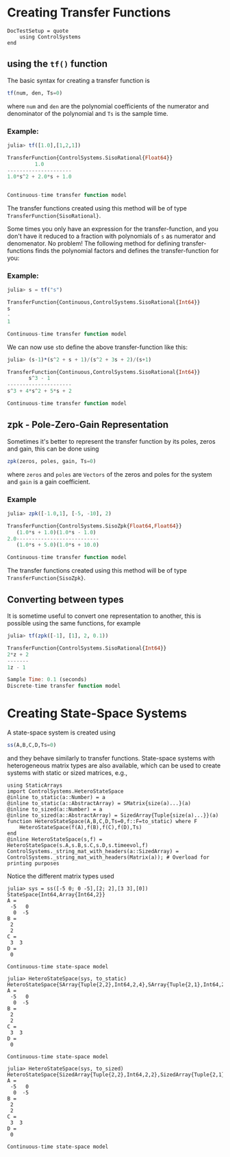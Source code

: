 # Creating Transfer Functions
```@meta
DocTestSetup = quote
    using ControlSystems
end
```

## using the `tf()` function
The basic syntax for creating a transfer function is
```julia
tf(num, den, Ts=0)
```
where `num` and `den` are the polynomial coefficients of the numerator and denominator of the polynomial and `Ts` is the sample time.
### Example:
```julia
julia> tf([1.0],[1,2,1])

TransferFunction{ControlSystems.SisoRational{Float64}}
         1.0
---------------------
1.0*s^2 + 2.0*s + 1.0


Continuous-time transfer function model
```

The transfer functions created using this method will be of type `TransferFunction{SisoRational}`.



Some times you only have an expression for the transfer-function, and you don't have it reduced to a fraction with polynomials of `s` as numerator and denomenator. No problem! The following method for defining transfer-functions finds the polynomial factors and defines the transfer-function for you:
### Example:
```julia
julia> s = tf("s")

TransferFunction{Continuous,ControlSystems.SisoRational{Int64}}
s
-
1

Continuous-time transfer function model
```

We can now use ```s```to define the above transfer-function like this:
```julia
julia> (s-1)*(s^2 + s + 1)/(s^2 + 3s + 2)/(s+1)

TransferFunction{Continuous,ControlSystems.SisoRational{Int64}}
       s^3 - 1
---------------------
s^3 + 4*s^2 + 5*s + 2

Continuous-time transfer function model
```
## zpk - Pole-Zero-Gain Representation
Sometimes it's better to represent the transfer function by its poles, zeros and gain, this can be done using
```julia
zpk(zeros, poles, gain, Ts=0)
```
where `zeros` and `poles` are `Vectors` of the zeros and poles for the system and `gain` is a gain coefficient.
### Example
```julia
julia> zpk([-1.0,1], [-5, -10], 2)

TransferFunction{ControlSystems.SisoZpk{Float64,Float64}}
   (1.0*s + 1.0)(1.0*s - 1.0)
2.0---------------------------
   (1.0*s + 5.0)(1.0*s + 10.0)

Continuous-time transfer function model
```

The transfer functions created using this method will be of type `TransferFunction{SisoZpk}`.

## Converting between types
It is sometime useful to convert one representation to another, this is possible using the same functions, for example
```julia
julia> tf(zpk([-1], [1], 2, 0.1))

TransferFunction{ControlSystems.SisoRational{Int64}}
2*z + 2
-------
1z - 1

Sample Time: 0.1 (seconds)
Discrete-time transfer function model
```


# Creating State-Space Systems
A state-space system is created using
```julia
ss(A,B,C,D,Ts=0)
```
and they behave similarly to transfer functions. State-space systems with heterogeneous matrix types are also available, which can be used to create systems with static or sized matrices, e.g.,
```jldoctest  HSS
using StaticArrays
import ControlSystems.HeteroStateSpace
@inline to_static(a::Number) = a
@inline to_static(a::AbstractArray) = SMatrix{size(a)...}(a)
@inline to_sized(a::Number) = a
@inline to_sized(a::AbstractArray) = SizedArray{Tuple{size(a)...}}(a)
function HeteroStateSpace(A,B,C,D,Ts=0,f::F=to_static) where F
    HeteroStateSpace(f(A),f(B),f(C),f(D),Ts)
end
@inline HeteroStateSpace(s,f) = HeteroStateSpace(s.A,s.B,s.C,s.D,s.timeevol,f)
ControlSystems._string_mat_with_headers(a::SizedArray) = ControlSystems._string_mat_with_headers(Matrix(a)); # Overload for printing purposes
```
Notice the different matrix types used
```jldoctest HSS
julia> sys = ss([-5 0; 0 -5],[2; 2],[3 3],[0])
StateSpace{Int64,Array{Int64,2}}
A =
 -5   0
  0  -5
B =
 2
 2
C =
 3  3
D =
 0

Continuous-time state-space model

julia> HeteroStateSpace(sys, to_static)
HeteroStateSpace{SArray{Tuple{2,2},Int64,2,4},SArray{Tuple{2,1},Int64,2,2},SArray{Tuple{1,2},Int64,2,2},SArray{Tuple{1,1},Int64,2,1}}
A =
 -5   0
  0  -5
B =
 2
 2
C =
 3  3
D =
 0

Continuous-time state-space model

julia> HeteroStateSpace(sys, to_sized)
HeteroStateSpace{SizedArray{Tuple{2,2},Int64,2,2},SizedArray{Tuple{2,1},Int64,2,2},SizedArray{Tuple{1,2},Int64,2,2},SizedArray{Tuple{1,1},Int64,2,2}}
A =
 -5   0
  0  -5
B =
 2
 2
C =
 3  3
D =
 0

Continuous-time state-space model
```
